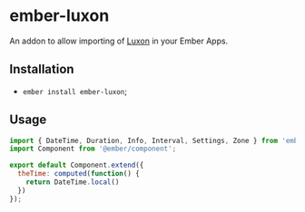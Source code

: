 # ember-luxon

An addon to allow importing of [Luxon](https://moment.github.io/luxon/) in your Ember Apps.

## Installation

* `ember install ember-luxon`;

## Usage

```js
import { DateTime, Duration, Info, Interval, Settings, Zone } from 'ember-luxon/luxon';
import Component from '@ember/component';

export default Component.extend({
  theTime: computed(function() {
    return DateTime.local()
  })
});
```
